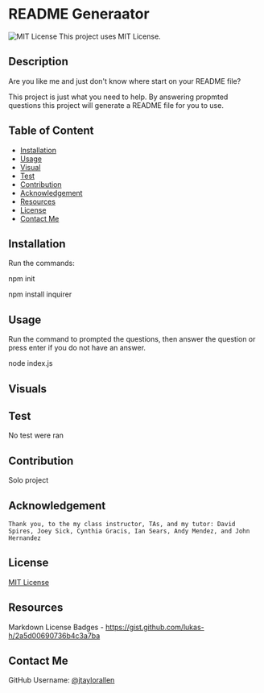 # README Generaator
  ![MIT License](https://img.shields.io/apm/l/atomic-design-ui.svg?)
  This project uses MIT License.
  
  ## Description
  
  Are you like me and just don't know where start on your README file?

  This project is just what you need to help. By answering propmted questions this project will generate a README file for you to use.

  <!-- [URL] -->

  ## Table of Content
  
  * [Installation](#installation)  
  * [Usage](#usage)
  * [Visual](#visual)  
  * [Test](#test)
  * [Contribution](#contribution) 
  * [Acknowledgement](#acknowledgement)
  * [Resources](#resources)
  * [License](#license) 
  * [Contact Me](#contactme)  
  
  ## Installation
  
  Run the commands:  
  
  npm init

  npm install inquirer
  
  ## Usage
  
  Run the command to prompted the questions, then answer the question or press enter if you do not have an answer.  
  
  node index.js

  ## Visuals

  
  ## Test
  
  No test were ran
  
  ## Contribution

  Solo project

  ## Acknowledgement

    Thank you, to the my class instructor, TAs, and my tutor: David Spires, Joey Sick, Cynthia Gracis, Ian Sears, Andy Mendez, and John Hernandez 

  ## License
  
  [MIT License](https://github.com/tterb/atomic-design-ui/blob/master/LICENSEs)

  ## Resources

   Markdown License Badges - https://gist.github.com/lukas-h/2a5d00690736b4c3a7ba
  
  ## Contact Me
  
  GitHub Username: [@jtaylorallen](https://github.com/jtaylorallen)  
   
  